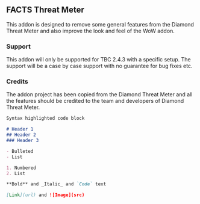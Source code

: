 ## FACTS Threat Meter
This addon is designed to remove some general features from the Diamond Threat Meter and also improve the look and feel of the WoW addon. 

### Support

This addon will only be supported for TBC 2.4.3 with a specific setup. The support will be a case by case support with no guarantee for bug fixes etc.

### Credits

The addon project has been copied from the Diamond Threat Meter and all the features should be credited to the team and developers of Diamond Threat Meter.

```markdown
Syntax highlighted code block

# Header 1
## Header 2
### Header 3

- Bulleted
- List

1. Numbered
2. List

**Bold** and _Italic_ and `Code` text

[Link](url) and ![Image](src)
```
